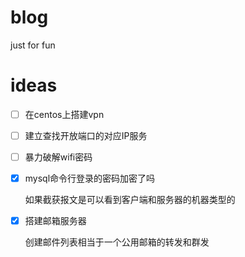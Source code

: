 # blog
just for fun

# ideas

- [ ] 在centos上搭建vpn

- [ ] 建立查找开放端口的对应IP服务

- [ ] 暴力破解wifi密码

- [x] mysql命令行登录的密码加密了吗

	如果截获报文是可以看到客户端和服务器的机器类型的

- [x] 搭建邮箱服务器

	创建邮件列表相当于一个公用邮箱的转发和群发